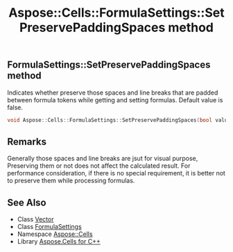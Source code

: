 ﻿---
title: Aspose::Cells::FormulaSettings::SetPreservePaddingSpaces method
linktitle: SetPreservePaddingSpaces
second_title: Aspose.Cells for C++ API Reference
description: 'Aspose::Cells::FormulaSettings::SetPreservePaddingSpaces method. Indicates whether preserve those spaces and line breaks that are padded between formula tokens while getting and setting formulas. Default value is false in C++.'
type: docs
weight: 2700
url: /cpp/aspose.cells/formulasettings/setpreservepaddingspaces/
---
## FormulaSettings::SetPreservePaddingSpaces method


Indicates whether preserve those spaces and line breaks that are padded between formula tokens while getting and setting formulas. Default value is false.

```cpp
void Aspose::Cells::FormulaSettings::SetPreservePaddingSpaces(bool value)
```

## Remarks


Generally those spaces and line breaks are jsut for visual purpose, Preserving them or not does not affect the calculated result. For performance consideration, if there is no special requirement, it is better not to preserve them while processing formulas.
## See Also

* Class [Vector](../../vector/)
* Class [FormulaSettings](../)
* Namespace [Aspose::Cells](../../)
* Library [Aspose.Cells for C++](../../../)
